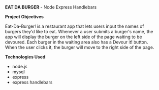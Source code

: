 **EAT DA BURGER** - Node Express Handlebars

**Project Objectives**

Eat-Da-Burger! is a restaurant app that lets users input the names of burgers they'd like to eat. Whenever a user submits a burger's name, the app will display the burger on the left side of the page waiting to be devoured. Each burger in the waiting area also has a Devour it! button. When the user clicks it, the burger will move to the right side of the page.

**Technologies Used**
- node.js
- mysql
- express
- express handlebars
